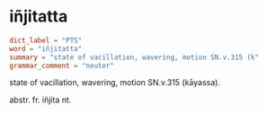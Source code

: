 # iñjitatta

``` toml
dict_label = "PTS"
word = "iñjitatta"
summary = "state of vacillation, wavering, motion SN.v.315 (k"
grammar_comment = "neuter"
```

state of vacillation, wavering, motion SN.v.315 (kāyassa).

abstr. fr. iñjita nt.


